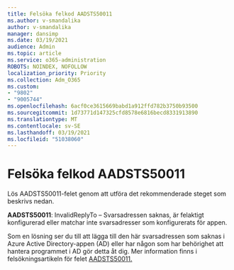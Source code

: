 ```yaml
---
title: Felsöka felkod AADSTS50011
ms.author: v-smandalika
author: v-smandalika
manager: dansimp
ms.date: 03/19/2021
audience: Admin
ms.topic: article
ms.service: o365-administration
ROBOTS: NOINDEX, NOFOLLOW
localization_priority: Priority
ms.collection: Adm_O365
ms.custom:
- "9802"
- "9005744"
ms.openlocfilehash: 6acf0ce3615669babd1a912ffd782b3750b93500
ms.sourcegitcommit: 1d73771d147325cfd8578e6816becd8331913890
ms.translationtype: MT
ms.contentlocale: sv-SE
ms.lasthandoff: 03/19/2021
ms.locfileid: "51038060"
---
```

# <a name="troubleshoot-error-code-aadsts50011"></a>Felsöka felkod AADSTS50011

Lös AADSTS50011-felet genom att utföra det rekommenderade steget som beskrivs nedan.

**AADSTS50011**: InvalidReplyTo – Svarsadressen saknas, är felaktigt konfigurerad eller matchar inte svarsadresser som konfigurerats för appen.

Som en lösning ser du till att lägga till den här svarsadressen som saknas i Azure Active Directory-appen (AD) eller har någon som har behörighet att hantera programmet i AD gör detta åt dig. Mer information finns i felsökningsartikeln för felet [AADSTS50011.](https://docs.microsoft.com/troubleshoot/azure/active-directory/error-code-aadsts50011-reply-url-mismatch)